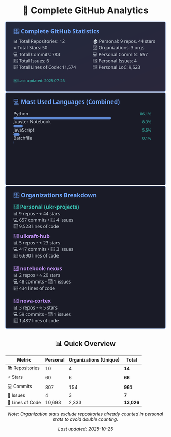 <!-- GitHub Stats - Auto Generated -->
<div align="center">

# 🚀 Complete GitHub Analytics

![GitHub Stats](./assets/github-stats.svg)
![Languages](./assets/languages.svg)
![Organizations](./assets/organizations.svg)

## 📊 Quick Overview

| Metric | Personal | Organizations (Unique) | **Total** |
|--------|----------|------------------------|-----------|
| 📚 Repositories | 10 | 4 | **14** |
| ⭐ Stars | 60 | 6 | **66** |
| 💻 Commits | 807 | 154 | **961** |
| 🐛 Issues | 4 | 3 | **7** |
| 📏 Lines of Code | 10,693 | 2,333 | **13,026** |

*Note: Organization stats exclude repositories already counted in personal stats to avoid double counting.*

*Last updated: 2025-10-25*

</div>
<!-- End GitHub Stats -->